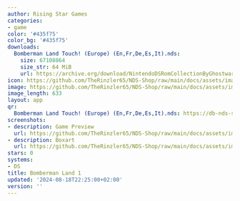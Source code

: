 ```yaml
---
author: Rising Star Games
categories:
- game
color: '#435f75'
color_bg: '#435f75'
downloads:
  Bomberman Land Touch! (Europe) (En,Fr,De,Es,It).nds:
    size: 67108864
    size_str: 64 MiB
    url: https://archive.org/download/NintendoDSRomCollectionByGhostware/Bomberman%20Land%20Touch%21%20%28Europe%29%20%28En%2CFr%2CDe%2CEs%2CIt%29.nds
icon: https://github.com/TheRinzler65/NDS-Shop/raw/main/docs/assets/images/icons/bombermanland1.png
image: https://github.com/TheRinzler65/NDS-Shop/raw/main/docs/assets/images/icons/bombermanland1.png
image_length: 633
layout: app
qr:
  Bomberman Land Touch! (Europe) (En,Fr,De,Es,It).nds: https://db-nds-shop.netlify.app/assets/images/qr/bomberman-land-touch-europe-enfrdeesit-nds.png
screenshots:
- description: Game Preview
  url: https://github.com/TheRinzler65/NDS-Shop/raw/main/docs/assets/images/screenshots/bombermanland1/bombermanland1.png
- description: Boxart
  url: https://github.com/TheRinzler65/NDS-Shop/raw/main/docs/assets/images/boxart/Bomberman%20Land%20Touch!%20(Europe)%20(En%2CFr%2CDe%2CEs%2CIt).nds.png
stars: 0
systems:
- DS
title: Bomberman Land 1
updated: '2024-08-18T22:25:00+02:00'
version: ''
---
```

